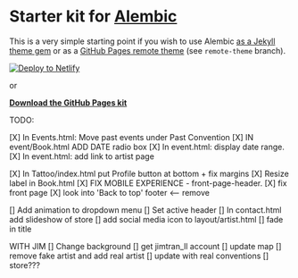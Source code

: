 # Starter kit for [Alembic](https://alembic.darn.es/)

This is a very simple starting point if you wish to use Alembic [as a Jekyll theme gem](https://alembic.darn.es/#as-a-jekyll-theme) or as a [GitHub Pages remote theme](https://github.com/daviddarnes/alembic-kit/tree/remote-theme) (see `remote-theme` branch).

[![Deploy to Netlify](https://www.netlify.com/img/deploy/button.svg)](https://app.netlify.com/start/deploy?repository=https://github.com/daviddarnes/alembic-kit)

or

**[Download the GitHub Pages kit](https://github.com/daviddarnes/alembic-kit/archive/remote-theme.zip)**


TODO:

[X] In Events.html: Move past events under Past Convention
[X] IN event/Book.html ADD DATE radio box
[X] In event.html: display date range. 
[X] In event.html: add link to artist page


[X] In Tattoo/index.html put Profile button at bottom + fix margins
[X] Resize label in Book.html
[X] FIX MOBILE EXPERIENCE
	- front-page-header. 
[X] fix front page
[X] look into 'Back to top' footer <-- remove



[] Add animation to dropdown menu
[] Set active header 
[] In contact.html add slideshow of store
[] add social media icon to layout/artist.html
[] fade in title


WITH JIM
[] Change background
[] get jimtran_ll account
[] update map
[] remove fake artist and add real artist
[] update with real conventions 
[] store??? 